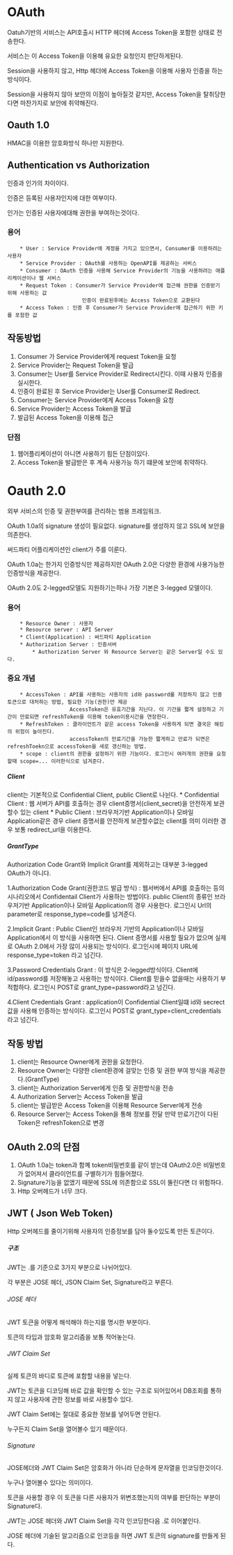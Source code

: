# OAuth

Oatuh기반의 서비스는 API호출시 HTTP 헤더에 Access Token을 포함한 상태로 전송한다.

서비스는 이 Access Token을 이용해 유요한 요청인지 판단하게된다.

Session을 사용하지 않고, Http 헤더에 Access Token을 이용해 사용자 인증을 하는 방식이다.

Session을 사용하지 않아 보안의 이점이 높아질것 같지만, Access Token을 탈취당한다면 마찬가지로 보안에 취약해진다.

## Oauth 1.0

HMAC을 이용한 암호화방식 하나만 지원한다.

## Authentication vs Authorization
인증과 인가의 차이이다.

인증은 등록된 사용자인지에 대한 여부이다.

인가는 인증된 사용자에대해 권한을 부여하는것이다.

### 용어
```
    * User : Service Provider에 계정을 가지고 있으면서, Consumer를 이용하려는 사용자
    * Service Provider : OAuth를 사용하는 OpenAPI를 제공하는 서비스
    * Consumer : OAuth 인증을 사용해 Service Provider의 기능을 사용하려는 애플리케이션이나 웹 서비스
    * Request Token : Consumer가 Service Provider에 접근해 권한을 인증받기 위해 사용하는 값
                        인증이 완료된후에는 Access Token으로 교환된다
    * Access Token : 인증 후 Consumer가 Service Provider에 접근하기 위한 키를 포함한 값
```

## 작동방법
1. Consumer 가 Service Provider에게 request Token을 요청
2. Service Provider는 Request Token을 발급
3. Consumer는 User를 Service Provider로 Redirect시킨다. 이때 사용자 인증을 실시한다.
4. 인증이 완료된 후 Service Provider는 User를 Consumer로 Redirect.
5. Consumer는 Service Provider에게 Access Token을 요청
6. Service Provider는 Access Token을 발급
7. 발급된 Access Token을 이용해 접근

### 단점
1. 웹어플리케이션이 아니면 사용하기 힘든 단점이있다.
2. Access Token을 발급받은 후 계속 사용가능 하기 떄문에 보안에 취약하다.

# Oauth 2.0
외부 서비스의 인증 및 권한부여를 관리하는 범용 프레임워크.

OAuth 1.0a의 signature 생성이 필요없다. signature를 생성하지 않고 SSL에 보안을 의존한다.

써드파티 어플리케이션인 client가 주를 이룬다.

OAuth 1.0a는 한가지 인증방식만 제공하지만 OAuth 2.0은 다양한 환경에 사용가능한 인증방식을 제공한다.

OAuth 2.0도 2-legged모델도 지원하기는하나 가장 기본은 3-legged 모델이다.
### 용어
```
    * Resource Owner : 사용자 
    * Resource server : API Server
    * Client(Application) : 써드파티 Application
    * Authorization Server : 인증서버 
        * Authorization Server 와 Resource Server는 같은 Server일 수도 있다.
```

### 중요 개념
```
    * AccessToken : API를 사용하는 사용자의 id와 password를 저장하지 않고 인증토큰으로 대처하는 방법, 필요한 기능(권한)만 제공
                    AccessToken은 유효기간을 지닌다. 이 기간을 짧게 설정하고 기간이 만료되면 refreshToken을 이용해 token이용시간을 연장한다.
    * RefreshToken : 클라이언트가 같은 access Token을 사용하게 되면 결국은 해킹의 위험이 높아진다.
                    accessToken의 만료기간을 가능한 짧게하고 만료가 되면은 refreshToekn으로 accessToken을 새로 갱신하는 방법.
    * scope : client의 권한을 설정하기 위한 기능이다. 로그인시 여러개의 권한을 요청할때 scope=... 이러한식으로 넘겨준다.
```

##### Client
client는 기본적으로 Confidential Client, public Client로 나뉜다.
    * Confidential Client : 웹 서버가 API를 호출하는 경우 client증명서(client_secret)을 안전하게 보관할수 있는 client
    * Public Client : 브라우저기반 Application이나 모바일 Application같은 경우 client 증명서를 안전하게 보관할수없는 client를 의미 이러한 경우 보통 redirect_url을 이용한다.
    
##### GrantType
Authorization Code Grant와 Implicit Grant를 제외하고는 대부분 3-legged OAuth가 아니다.

1.Authorization Code Grant(권한코드 발급 방식) : 
웹서버에서 API를 호출하는 등의 시나리오에서 Confidentail Client가 사용하는 방법이다.
public Client의 종류인 브라우저기반 Application이나 모바일 Application의 경우 사용한다.
로그인시 Url의 parameter로 response_type=code를 넘겨준다.
    
2.Implicit Grant : 
Public Client인 브라우저 기반의 Application이나 모바일 Application에서 이 방식을 사용하면 된다. 
Client 증명서를 사용할 필요가 없으며 실제로 OAuth 2.0에서 가장 많이 사용되는 방식이다.
로그인시에 페이지 URL에 response_type=token 라고 넘긴다.

3.Password Credentials Grant : 
이 방식은 2-legged방식이다. Client에 id/password를 저장해놓고 사용하는 방식이다.
Client를 믿을수 없을때는 사용하기 부적합하다.
로그인시 POST로 grant_type=password라고 넘긴다.

4.Client Credentials Grant : 
application이 Confidential Client일떄 id와 secrect값을 사용해 인증하는 방식이다.
로그인시 POST로 grant_type=client_credentials라고 넘긴다.

## 작동 방법
1. client는 Resource Owner에게 권한을 요청한다.
2. Resource Owner는 다양한 client환경에 걸맞는 인증 및 권한 부여 방식을 제공한다.(GrantType)
3. client는 Authorization Server에게 인증 및 권한방식을 전송
4. Authorization Server는 Access Token을 발급
5. client는 발급받은 Access Token을 이용해 Resource Server에게 전송
6. Resource Server는 Access Token을 통해 정보를 전달 만약 만료기간이 다된 Token은 refreshToken으로 변경

## OAuth 2.0의 단점
1. OAuth 1.0a는 token과 함꼐 token비밀번호를 같이 받는데 OAuth2.0은 비밀번호가 없어져서 클라이언트를 구별하기가 힘들어졌다.
2. Signature기능을 없앴기 때문에 SSL에 의존함으로 SSL이 뚤린다면 더 위험하다.
3. Http 오버헤드가 너무 크다.

## JWT ( Json Web Token)
Http 오버헤드를 줄이기위해 사용자의 인증정보를 담아 둘수있도록 만든 토큰이다.

##### 구조
JWT는 .를 기준으로 3가지 부분으로 나뉘어있다.

각 부분은 JOSE 헤더, JSON Claim Set, Signature라고 부른다.

###### JOSE 헤더 
JWT 토큰을 어떻게 해석해야 하는지를 명시한 부분이다.

토큰의 타입과 암호화 알고리즘을 보통 적어놓는다.

###### JWT Claim Set
실제 토큰의 바디로 토큰에 포함할 내용을 넣는다.

JWT는 토큰을 디코딩해 바로 값을 확인할 수 있는 구조로 되어있어서 DB조회를 통하지 않고 사용자에 관한 정보를 바로 사용할수 있다.

JWT Claim Set에는 절대로 중요한 정보를 넣어두면 안된다.

누구든지 Claim Set을 열어볼수 있기 때문이다.

###### Signature
JOSE헤더와 JWT Claim Set은 암호화가 아니라 단순하게 문자열을 인코딩한것이다.

누구나 열어볼수 있다는 의미이다.

토큰을 사용할 경우 이 토큰을 다른 사용자가 위변조했는지의 여부를 판단하는 부분이 Signature다.

JWT는 JOSE 헤더와 JWT Claim Set을 각각 인코딩한다음 .로 이어붙인다. 

JOSE 헤더에 기술된 알고리즘으로 인코등을 하면 JWT 토큰의 signature를 만들게 된다.
